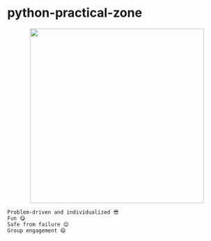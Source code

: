 # python-practical-zone

<p align="center">
  <img src="https://upload.wikimedia.org/wikipedia/commons/thumb/c/c3/Python-logo-notext.svg/2000px-Python-logo-notext.svg.png" width="400"/>
</p>


    Problem-driven and individualized 😎
    Fun 😋
    Safe from failure 😌
    Group engagement 😄
